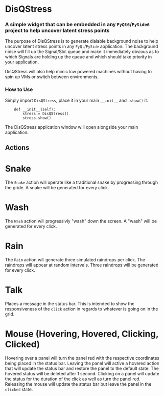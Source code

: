 # DisQStress
### A simple widget that can be embedded in any `PyQt6`/`PySide6` project to help uncover latent stress points

The purpose of DisQStress is to generate dialable background noise to help uncover latent stress points in any `PyQt`/`PySide` application. The background noise will fill up the Signal/Slot queue and make it immediately obvious as to which Signals are holding up the queue and which should take priority in your application.

DisQStress will also help mimic low powered machines without having to spin up VMs or switch between environments.


### How to Use
Simply import `DisQStress`, place it in your main `__init__` and `.show()` it.
```
    def __init__(self):
        stress = DisQStress()
        stress.show()
```
The DisQStress application window will open alongside your main application.


## Actions
# Snake
The `Snake` action will operate like a traditional snake by progressing through the gride. A snake will be generated for every click.
# Wash
The `Wash` action will progressivly "wash" down the screen. A "wash" will be generated for every click.
# Rain
The `Rain` action will generate three simulated raindrops per click. The raindrops will appear at random intervals. Three raindrops will be generated for every click.
# Talk
Places a message in the status bar. This is intended to show the responsiveness of the `click` action in regards to whatever is going on in the grid.
# Mouse (Hovering, Hovered, Clicking, Clicked)
Hovering over a panel will turn the panel red with the respective coordinates being placed in the status bar.
Leaving the panel will active a hovered action that will update the status bar and restore the panel to the default state. The hovered status will be deleted after 1 second.
Clicking on a panel will update the status for the duration of the click as well as turn the panel red. Releasing the mouse will update the status bar but leave the panel in the `clicked` state.

